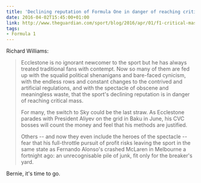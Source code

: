 ```yaml
---
title: 'Declining reputation of Formula One in danger of reaching critical mass'
date: 2016-04-02T15:45:00+01:00
link: http://www.theguardian.com/sport/blog/2016/apr/01/f1-critical-mass-bernie-ecclestone-formula-one-baku-grand-prix
tags:
- Formula 1
---
```

Richard Williams:

> Ecclestone is no ignorant newcomer to the sport but he has always treated traditional fans with contempt. Now so many of them are fed up with the squalid political shenanigans and bare-faced cynicism, with the endless rows and constant changes to the contrived and artificial regulations, and with the spectacle of obscene and meaningless waste, that the sport's declining reputation is in danger of reaching critical mass.
>
> For many, the switch to Sky could be the last straw. As Ecclestone parades with President Aliyev on the grid in Baku in June, his CVC bosses will count the money and feel that his methods are justified.
>
> Others -- and now they even include the heroes of the spectacle -- fear that his full-throttle pursuit of profit risks leaving the sport in the same state as Fernando Alonso's crashed McLaren in Melbourne a fortnight ago: an unrecognisable pile of junk, fit only for the breaker's yard.

Bernie, it's time to go.
